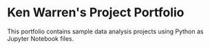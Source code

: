 # Ken Warren's Project Portfolio

This portfolio contains sample data analysis projects using Python as Jupyter Notebook files.
